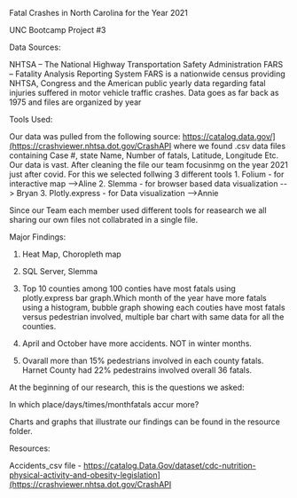 Fatal Crashes in North Carolina for the Year 2021

UNC Bootcamp Project #3 


Data Sources: 

NHTSA – The National Highway Transportation Safety Administration
FARS – Fatality Analysis Reporting System
     FARS is a nationwide census providing NHTSA, Congress and the American public yearly data regarding fatal injuries suffered in motor vehicle traffic crashes.
     Data goes as far back as 1975 and files are organized by year



Tools Used:

Our data was pulled from the following source: https://catalog.data.gov/](https://crashviewer.nhtsa.dot.gov/CrashAPI where we found .csv data files containing Case #, state Name, Number of fatals, Latitude, Longitude Etc. Our data is vast. After cleaning the file our team focusinmg on the year 2021 just after covid. For this we selected follwing  3 different tools 
      1. Folium  - for interactive map -->Aline
      2. Slemma - for browser based data visualization --> Bryan
      3. Plotly.express - for Data visualization -->Annie

 Since our Team each member used different tools for reasearch we all sharing our own files not collabrated in a single file.
 
      
Major Findings:

1.	Heat Map, Choropleth map

2.	SQL Server, Slemma

3. Top 10 counties among 100 conties have most fatals using plotly.express bar graph.Which month of the year have more fatals using a histogram,
   bubble graph showing each couties have most fatals versus pedestrian involved, multiple bar chart with same data for all the counties.

4. April and October have more accidents. NOT in winter months.
   
5. Ovarall more than 15% pedestrians involved in each county fatals. Harnet County had 22% pedestrains involved overall 36 fatals.

At the beginning of our research, this is the questions we asked:

In which place/days/times/monthfatals accur more?


Charts and graphs that illustrate our findings can be found in the resource folder.

Resources:

Accidents_csv file - https://catalog.Data.Gov/dataset/cdc-nutrition-physical-activity-and-obesity-legislation](https://crashviewer.nhtsa.dot.gov/CrashAPI

